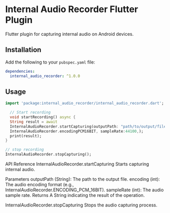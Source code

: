 # Internal Audio Recorder Flutter Plugin

Flutter plugin for capturing internal audio on Android devices.

## Installation

Add the following to your `pubspec.yaml` file:

```yaml
dependencies:
  internal_audio_recorder: ^1.0.0
```

## Usage

```dart
import 'package:internal_audio_recorder/internal_audio_recorder.dart';

  // Start recording
  void startRecording() async { 
  String result = await
  InternalAudioRecorder.startCapturing(outputPath: "path/to/output/file", encoding:
  InternalAudioRecorder.encodingPCM16BIT, sampleRate:44100,);
  print(result); 
}

// stop recording
InternalAudioRecorder.stopCapturing(); 
```

API Reference InternalAudioRecorder.startCapturing Starts capturing internal audio.

Parameters outputPath (String): The path to the output file. encoding (int): The audio encoding
format (e.g., InternalAudioRecorder.ENCODING_PCM_16BIT). sampleRate (int): The audio sample rate.
Returns A String indicating the result of the operation.

InternalAudioRecorder.stopCapturing Stops the audio capturing process.

